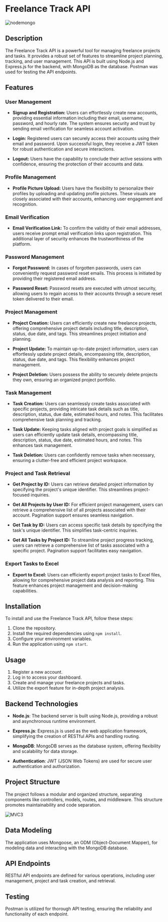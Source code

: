 # Freelance Track API

![nodemongo](https://assets.northflank.com/nodemongo_9c3caf6f45.png)



## Description

The Freelance Track API is a powerful tool for managing freelance projects and tasks. It provides a robust set of features to streamline project planning, tracking, and user management. This API is built using Node.js and Express.js for the backend, with MongoDB as the database. Postman was used for testing the API endpoints.

## Features

### User Management

- **Signup and Registration:** Users can effortlessly create new accounts, providing essential information including their email, username, password, and hourly rate. The system ensures security and trust by sending email verification for seamless account activation.

- **Login:** Registered users can securely access their accounts using their email and password. Upon successful login, they receive a JWT token for robust authentication and secure interactions.

- **Logout:** Users have the capability to conclude their active sessions with confidence, ensuring the protection of their accounts and data.

### Profile Management

- **Profile Picture Upload:** Users have the flexibility to personalize their profiles by uploading and updating profile pictures. These visuals are closely associated with their accounts, enhancing user engagement and recognition.

### Email Verification

- **Email Verification Link:** To confirm the validity of their email addresses, users receive prompt email verification links upon registration. This additional layer of security enhances the trustworthiness of the platform.

### Password Management

- **Forgot Password:** In cases of forgotten passwords, users can conveniently request password reset emails. This process is initiated by providing their registered email address.

- **Password Reset:** Password resets are executed with utmost security, allowing users to regain access to their accounts through a secure reset token delivered to their email.

### Project Management

- **Project Creation:** Users can efficiently create new freelance projects, offering comprehensive project details including title, description, status, due date, and tags. This streamlines project initiation and planning.

- **Project Update:** To maintain up-to-date project information, users can effortlessly update project details, encompassing title, description, status, due date, and tags. This flexibility enhances project management.

- **Project Deletion:** Users possess the ability to securely delete projects they own, ensuring an organized project portfolio.

### Task Management

- **Task Creation:** Users can seamlessly create tasks associated with specific projects, providing intricate task details such as title, description, status, due date, estimated hours, and notes. This facilitates comprehensive task planning and tracking.

- **Task Update:** Keeping tasks aligned with project goals is simplified as users can efficiently update task details, encompassing title, description, status, due date, estimated hours, and notes. This enhances task management.

- **Task Deletion:** Users can confidently remove tasks when necessary, ensuring a clutter-free and efficient project workspace.

### Project and Task Retrieval

- **Get Project by ID:** Users can retrieve detailed project information by specifying the project's unique identifier. This streamlines project-focused inquiries.

- **Get All Projects by User ID:** For efficient project management, users can retrieve a comprehensive list of all projects associated with their account. Pagination support ensures seamless navigation.

- **Get Task by ID:** Users can access specific task details by specifying the task's unique identifier. This simplifies task-centric inquiries.

- **Get All Tasks by Project ID:** To streamline project progress tracking, users can retrieve a comprehensive list of tasks associated with a specific project. Pagination support facilitates easy navigation.

### Export Tasks to Excel

- **Export to Excel:** Users can efficiently export project tasks to Excel files, allowing for comprehensive project data analysis and reporting. This feature enhances project management and decision-making capabilities.

## Installation

To install and use the Freelance Track API, follow these steps:

1. Clone the repository.
2. Install the required dependencies using `npm install`.
3. Configure your environment variables.
4. Run the application using `npm start`.

## Usage

1. Register a new account.
2. Log in to access your dashboard.
3. Create and manage your freelance projects and tasks.
4. Utilize the export feature for in-depth project analysis.

## Backend Technologies

- **Node.js**: The backend server is built using Node.js, providing a robust and asynchronous runtime environment.

- **Express.js**: Express.js is used as the web application framework, simplifying the creation of RESTful APIs and handling routing.

- **MongoDB**: MongoDB serves as the database system, offering flexibility and scalability for data storage.

- **Authentication**: JWT (JSON Web Tokens) are used for secure user authentication and authorization.

## Project Structure

The project follows a modular and organized structure, separating components like controllers, models, routes, and middleware. This structure promotes maintainability and code separation.

![MVC3](https://www.freecodecamp.org/news/content/images/2021/04/MVC3.png)


## Data Modeling

The application uses Mongoose, an ODM (Object-Document Mapper), for modeling data and interacting with the MongoDB database.

## API Endpoints

RESTful API endpoints are defined for various operations, including user management, project and task creation, and retrieval.

## Testing

Postman is utilized for thorough API testing, ensuring the reliability and functionality of each endpoint.

